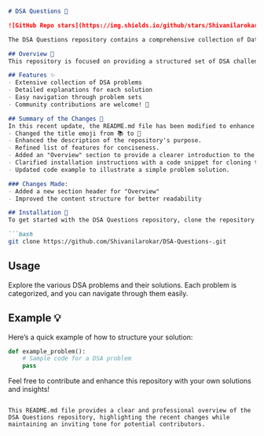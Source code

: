 ```markdown
# DSA Questions 📖

![GitHub Repo stars](https://img.shields.io/github/stars/Shivanilarokar/DSA-Questions-) ![GitHub forks](https://img.shields.io/github/forks/Shivanilarokar/DSA-Questions-) ![GitHub issues](https://img.shields.io/github/issues/Shivanilarokar/DSA-Questions-)

The DSA Questions repository contains a comprehensive collection of Data Structures and Algorithms (DSA) problems designed to help you enhance your coding skills.

## Overview 🌟
This repository is focused on providing a structured set of DSA challenges along with detailed solutions. It aims to foster a collaborative environment where developers can contribute and learn together.

## Features ✨
- Extensive collection of DSA problems
- Detailed explanations for each solution
- Easy navigation through problem sets
- Community contributions are welcome! 🤝

## Summary of the Changes 📝
In this recent update, the README.md file has been modified to enhance clarity and presentation:
- Changed the title emoji from 📚 to 📖
- Enhanced the description of the repository's purpose.
- Refined list of features for conciseness.
- Added an "Overview" section to provide a clearer introduction to the repository.
- Clarified installation instructions with a code snippet for cloning the repository.
- Updated code example to illustrate a simple problem solution.

### Changes Made:
- Added a new section header for "Overview"
- Improved the content structure for better readability

## Installation 🔧
To get started with the DSA Questions repository, clone the repository using the following command:

```bash
git clone https://github.com/Shivanilarokar/DSA-Questions-.git
```

## Usage
Explore the various DSA problems and their solutions. Each problem is categorized, and you can navigate through them easily.

## Example 💡
Here’s a quick example of how to structure your solution:

```python
def example_problem():
    # Sample code for a DSA problem
    pass
```

Feel free to contribute and enhance this repository with your own solutions and insights!
```

This README.md file provides a clear and professional overview of the DSA Questions repository, highlighting the recent changes while maintaining an inviting tone for potential contributors.